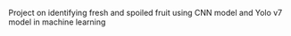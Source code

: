 Project on identifying fresh and spoiled fruit using CNN model and Yolo v7 model in machine learning
